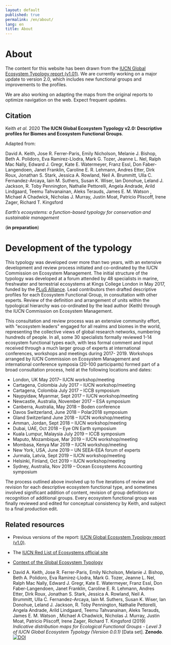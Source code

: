 ```yaml
---
layout: default
published: true
permalink: /en/about/
lang: en
title: About
---
```



# About

The content for this website has been drawn from the [IUCN Global Ecosystem Typology report (v1.01)](https://iucnrle.org/static/media/uploads/references/research-development/keith_etal_iucnglobalecosystemtypology_v1.01.pdf). We are currently working on a major update to version 2.0, which includes new functional groups and improvements to the profiles.

We are also working on adapting the maps from the original reports to optimize navigation on the web. Expect frequent updates.

## Citation

Keith *et al.* 2020 **The IUCN Global Ecosystem Typology v2.0: Descriptive profiles for Biomes and Ecosystem Functional Groups**.

Adapted from:

David A. Keith, Jose R. Ferrer-Paris, Emily Nicholson, Melanie J. Bishop, Beth A. Polidoro, Eva Ramirez-Llodra, Mark G. Tozer, Jeanne L. Nel, Ralph Mac Nally, Edward J. Gregr, Kate E. Watermeyer, Franz Essl, Don Faber-Langendoen, Janet Franklin, Caroline E. R. Lehmann, Andres Etter, Dirk Roux, Jonathan S. Stark, Jessica A. Rowland, Neil A. Brummitt, Ulla C. Fernandez-Arcaya, Iain M. Suthers, Susan K. Wiser, Ian Donohue, Leland J. Jackson, R. Toby Pennington, Nathalie Pettorelli, Angela Andrade, Arild Lindgaard, Teemu Tahvanainan, Aleks Terauds, James E. M. Watson , Michael A Chadwick, Nicholas J. Murray, Justin Moat, Patricio Pliscoff, Irene Zager, Richard T. Kingsford

*Earth’s ecosystems: a function-based typology for conservation and sustainable management*

(**in preparation**)

# Development of the typology

This typology was developed over more than two years, with an extensive development and review process initiated and co-ordinated by the IUCN Commission on Ecosystem Management. The initial structure of the typology was developed at a forum attended by 48 specialists in marine, freshwater and terrestrial ecosystems at Kings College London in May 2017, funded by the [PLuS Alliance](https://plusalliance.org/). Lead contributors then drafted descriptive profiles for each Ecosystem Functional Group, in consultation with other experts. Review of the definition and arrangement of units within the typological hierarchy was co-ordinated by the lead author (Keith) through the IUCN Commission on Ecosystem Management.

This consultation and review process was an extensive community effort, with "ecosystem leaders" engaged for all realms and biomes in the world, representing the collective views of global research networks, numbering hundreds of people. In all, some 30 specialists formally reviewed 1-14 ecosystem functional types each, with less formal comment and input received through a much larger group of experts at international conferences, workshops and meetings during 2017- 2019. Workshops arranged by IUCN Commission on Ecosystem Management and international conference symposia (20-100 participants) formed part of a broad consultation process,  held at the following locations and dates:

* London, UK May 2017– IUCN workshop/meeting
* Cartagena, Colombia July 2017 – IUCN workshop/meeting
* Cartagena, Colombia July 2017 – ICCB symposium
* Naypyidaw, Myanmar, Sept 2017 – IUCN workshop/meeting
* Newcastle, Australia, November 2017 – ESA symposium
* Canberra, Australia, May 2018 – Boden conference
* Davos Switzerland, June 2018 – Polar2018 symposium
* Gland Switzerland June 2018 – IUCN workshop/meeting
* Amman, Jordan, Sept 2018 – IUCN workshop/meeting
* Dubai, UAE, Oct 2018 – Eye ON Earth symposium
* Kuala Lumpur, Malaysia July 2019 – ICCB symposium
* Maputo, Mozambique, Mar 2019 – IUCN workshop/meeting
* Mombasa, Kenya Mar 2019 – IUCN workshop/meeting
* New York, USA, June 2019 – UN SEEA-EEA forum of experts
* Jurmala, Latvia, Sept 2019 – IUCN workshop/meeting
* Helsinki, Finland, Oct 2019 – IUCN workshop/meeting
* Sydney, Australia, Nov 2019 – Ocean Ecosystems Accounting symposium

The process outlined above involved up to five iterations of review and revision for each descriptive ecosystem functional type, and sometimes involved significant addition of content, revision of group definitions or recognition of additional groups. Every ecosystem functional group was finally reviewed and edited for conceptual consistency by Keith, and subject to a final production edit.

## Related resources

* Previous versions of the report: [IUCN Global Ecosystem Typology report (v1.0)](https://iucnrle.org/static/media/uploads/references/research-development/keith_etal_iucnglobalecosystemtypology_v1.0.pdf).

* The [IUCN Red List of Ecosystems official site](https://iucnrle.org/)

* [Context of the Global Ecosystem Typology](https://iucnrle.org/about-rle/ongoing-initiatives/global-ecosystem-typology/)

* David A. Keith, Jose R. Ferrer-Paris, Emily Nicholson, Melanie J. Bishop, Beth A. Polidoro, Eva Ramirez-Llodra, Mark G. Tozer, Jeanne L. Nel, Ralph Mac Nally, Edward J. Gregr, Kate E. Watermeyer, Franz Essl, Don Faber-Langendoen, Janet Franklin, Caroline E. R. Lehmann, Andres Etter, Dirk Roux, Jonathan S. Stark, Jessica A. Rowland, Neil A. Brummitt, Ulla C. Fernandez-Arcaya, Iain M. Suthers, Susan K. Wiser, Ian Donohue, Leland J. Jackson, R. Toby Pennington, Nathalie Pettorelli, Angela Andrade, Arild Lindgaard, Teemu Tahvanainan, Aleks Terauds, James E. M. Watson , Michael A Chadwick, Nicholas J. Murray, Justin Moat, Patricio Pliscoff, Irene Zager, Richard T. Kingsford (2019) *Indicative distribution maps for Ecological Functional Groups - Level 3 of IUCN Global Ecosystem Typology (Version 0.0.1)* [Data set]. **Zenodo**. [![DOI](https://zenodo.org/badge/DOI/10.5281/zenodo.3546514.svg)](https://doi.org/10.5281/zenodo.3546514)
